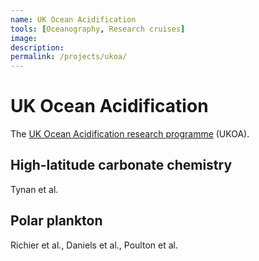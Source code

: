 ```yaml
---
name: UK Ocean Acidification
tools: [Oceanography, Research cruises]
image:
description:
permalink: /projects/ukoa/
---
```


# **UK Ocean Acidification**

The [UK Ocean Acidification research programme](https://www.oceanacidification.org.uk) (UKOA).

## High-latitude carbonate chemistry

Tynan et al.

## Polar plankton

Richier et al., Daniels et al., Poulton et al.
